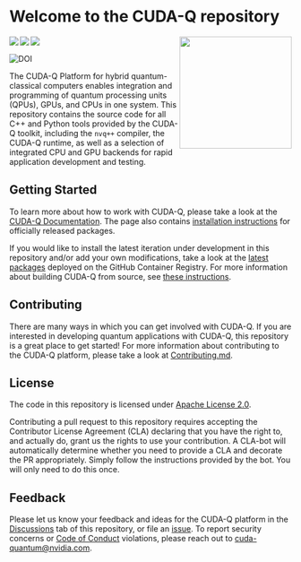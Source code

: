 # Welcome to the CUDA-Q repository

<img align="right" width="200"
src="https://developer.nvidia.com/sites/default/files/akamai/nvidia-cuquantum-icon.svg"
/>

<img align="left"
src="https://github.com/NVIDIA/cuda-quantum/actions/workflows/deployments.yml/badge.svg?event=workflow_dispatch&branch=main"
/>

<img align="left"
src="https://github.com/NVIDIA/cuda-quantum/actions/workflows/publishing.yml/badge.svg?branch=main"
/>

<img align="left"
src="https://github.com/NVIDIA-DOESNOTEXIST/cuda-quantum/actions/workflows/documentation.yml/badge.svg?branch=main"
/> <br/>

<a href="https://zenodo.org/badge/latestdoi/614026597"><img align="left"
src="https://zenodo.org/badge/614026597.svg" alt="DOI"></a><br/>

The CUDA-Q Platform for hybrid quantum-classical computers enables integration
and programming of quantum processing units (QPUs), GPUs, and CPUs in one
system. This repository contains the source code for all C++ and Python tools
provided by the CUDA-Q toolkit, including the `nvq++` compiler, the CUDA-Q
runtime, as well as a selection of integrated CPU and GPU backends for rapid
application development and testing.

## Getting Started

To learn more about how to work with CUDA-Q, please take a look at the [CUDA-Q
Documentation][cuda_quantum_docs]. The page also contains [installation
instructions][official_install] for officially released packages.

If you would like to install the latest iteration under development in this
repository and/or add your own modifications, take a look at the [latest
packages][github_packages] deployed on the GitHub Container Registry. For more
information about building CUDA-Q from source, see [these
instructions](./Building.md).

[cuda_quantum_docs]: https://nvidia.github.io/cuda-quantumANOTHERBROKENLINK/latest
[official_install]: https://nvidia.github.io/cuda-quantum/latest/using/quick_start.html#install-cuda-q
[github_packages]:
    https://github.com/orgs/NVIDIA/packages?repo_name=cuda-quantum

## Contributing

There are many ways in which you can get involved with CUDA-Q. If you are
interested in developing quantum applications with CUDA-Q, this repository is a
great place to get started! For more information about contributing to the
CUDA-Q platform, please take a look at [Contributing.md](./Contributing.md).

## License

The code in this repository is licensed under [Apache License 2.0](./LICENSE).

Contributing a pull request to this repository requires accepting the
Contributor License Agreement (CLA) declaring that you have the right to, and
actually do, grant us the rights to use your contribution. A CLA-bot will
automatically determine whether you need to provide a CLA and decorate the PR
appropriately. Simply follow the instructions provided by the bot. You will only
need to do this once.

## Feedback

Please let us know your feedback and ideas for the CUDA-Q platform in the
[Discussions][cuda_quantum_discussions] tab of this repository, or file an
[issue][cuda_quantum_issues]. To report security concerns or [Code of
Conduct](./Code_of_Conduct.md) violations, please reach out to
[cuda-quantum@nvidia.com](mailto:cuda-quantum@nvidia.com).

[cuda_quantum_discussions]: https://github.com/NVIDIA/cuda-quantum/discussions
[cuda_quantum_issues]: https://github.com/NVIDIA/cuda-quantum/issues
